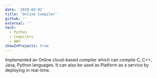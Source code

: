 ```yaml
---
date: '2019-03-01'
title: 'Online Compiler'
github: ''
external: ''
tech:
  - Python
  - Compilers
  - AWS
showInProjects: true
---
```


Implemented an Online cloud-based compiler which can compile C, C++, Java, Python languages. It can also be used as Platform as a service by deploying in real-time.
